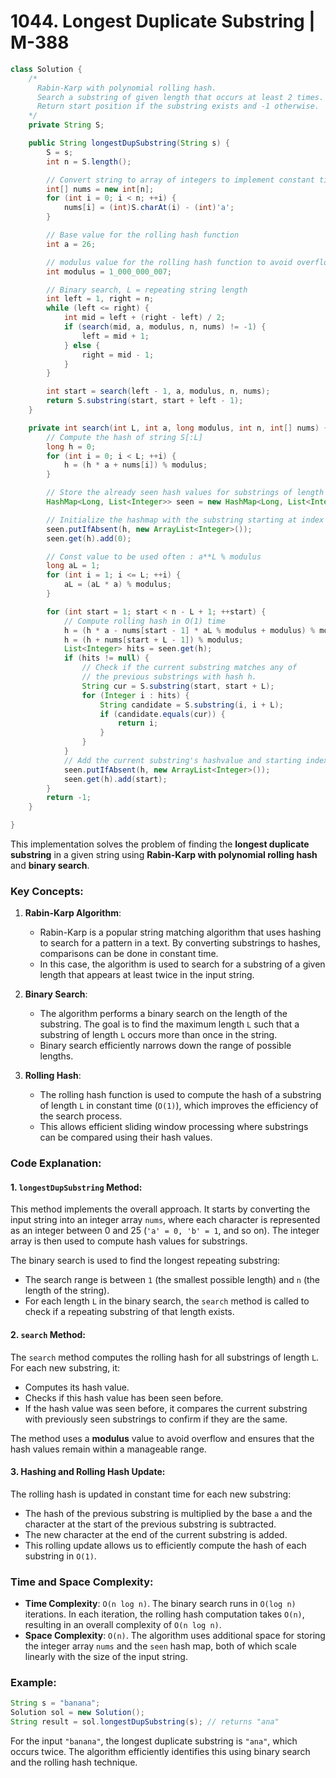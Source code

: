# 1044. Longest Duplicate Substring | M-388

```java
class Solution {
    /*
      Rabin-Karp with polynomial rolling hash.
      Search a substring of given length that occurs at least 2 times.
      Return start position if the substring exists and -1 otherwise.
    */
    private String S;

    public String longestDupSubstring(String s) {
        S = s;
        int n = S.length();

        // Convert string to array of integers to implement constant time slice
        int[] nums = new int[n];
        for (int i = 0; i < n; ++i) {
            nums[i] = (int)S.charAt(i) - (int)'a';
        }

        // Base value for the rolling hash function
        int a = 26;

        // modulus value for the rolling hash function to avoid overflow
        int modulus = 1_000_000_007;

        // Binary search, L = repeating string length
        int left = 1, right = n;
        while (left <= right) {
            int mid = left + (right - left) / 2;
            if (search(mid, a, modulus, n, nums) != -1) {
                left = mid + 1;
            } else {
                right = mid - 1;
            }
        }

        int start = search(left - 1, a, modulus, n, nums);
        return S.substring(start, start + left - 1);
    }

    private int search(int L, int a, long modulus, int n, int[] nums) {
        // Compute the hash of string S[:L]
        long h = 0;
        for (int i = 0; i < L; ++i) {
            h = (h * a + nums[i]) % modulus;
        }

        // Store the already seen hash values for substrings of length L.
        HashMap<Long, List<Integer>> seen = new HashMap<Long, List<Integer>>();

        // Initialize the hashmap with the substring starting at index 0.
        seen.putIfAbsent(h, new ArrayList<Integer>());
        seen.get(h).add(0);

        // Const value to be used often : a**L % modulus
        long aL = 1;
        for (int i = 1; i <= L; ++i) {
            aL = (aL * a) % modulus;
        }

        for (int start = 1; start < n - L + 1; ++start) {
            // Compute rolling hash in O(1) time
            h = (h * a - nums[start - 1] * aL % modulus + modulus) % modulus;
            h = (h + nums[start + L - 1]) % modulus;
            List<Integer> hits = seen.get(h);
            if (hits != null) {
                // Check if the current substring matches any of 
                // the previous substrings with hash h.
                String cur = S.substring(start, start + L);
                for (Integer i : hits) {
                    String candidate = S.substring(i, i + L);
                    if (candidate.equals(cur)) {
                        return i;
                    }
                }
            }
            // Add the current substring's hashvalue and starting index to seen.
            seen.putIfAbsent(h, new ArrayList<Integer>());
            seen.get(h).add(start);
        }
        return -1;
    }

}

```
This implementation solves the problem of finding the **longest duplicate substring** in a given string using **Rabin-Karp with polynomial rolling hash** and **binary search**.

### Key Concepts:

1. **Rabin-Karp Algorithm**:
    - Rabin-Karp is a popular string matching algorithm that uses hashing to search for a pattern in a text. By converting substrings to hashes, comparisons can be done in constant time.
    - In this case, the algorithm is used to search for a substring of a given length that appears at least twice in the input string.

2. **Binary Search**:
    - The algorithm performs a binary search on the length of the substring. The goal is to find the maximum length `L` such that a substring of length `L` occurs more than once in the string.
    - Binary search efficiently narrows down the range of possible lengths.

3. **Rolling Hash**:
    - The rolling hash function is used to compute the hash of a substring of length `L` in constant time (`O(1)`), which improves the efficiency of the search process.
    - This allows efficient sliding window processing where substrings can be compared using their hash values.

### Code Explanation:

#### 1. `longestDupSubstring` Method:
This method implements the overall approach. It starts by converting the input string into an integer array `nums`, where each character is represented as an integer between 0 and 25 (`'a' = 0, 'b' = 1`, and so on). The integer array is then used to compute hash values for substrings.

The binary search is used to find the longest repeating substring:
- The search range is between `1` (the smallest possible length) and `n` (the length of the string).
- For each length `L` in the binary search, the `search` method is called to check if a repeating substring of that length exists.

#### 2. `search` Method:
The `search` method computes the rolling hash for all substrings of length `L`. For each new substring, it:
- Computes its hash value.
- Checks if this hash value has been seen before.
- If the hash value was seen before, it compares the current substring with previously seen substrings to confirm if they are the same.

The method uses a **modulus** value to avoid overflow and ensures that the hash values remain within a manageable range.

#### 3. Hashing and Rolling Hash Update:
The rolling hash is updated in constant time for each new substring:
- The hash of the previous substring is multiplied by the base `a` and the character at the start of the previous substring is subtracted.
- The new character at the end of the current substring is added.
- This rolling update allows us to efficiently compute the hash of each substring in `O(1)`.

### Time and Space Complexity:
- **Time Complexity**: `O(n log n)`. The binary search runs in `O(log n)` iterations. In each iteration, the rolling hash computation takes `O(n)`, resulting in an overall complexity of `O(n log n)`.
- **Space Complexity**: `O(n)`. The algorithm uses additional space for storing the integer array `nums` and the `seen` hash map, both of which scale linearly with the size of the input string.

### Example:

```java
String s = "banana";
Solution sol = new Solution();
String result = sol.longestDupSubstring(s); // returns "ana"
```

For the input `"banana"`, the longest duplicate substring is `"ana"`, which occurs twice. The algorithm efficiently identifies this using binary search and the rolling hash technique.
